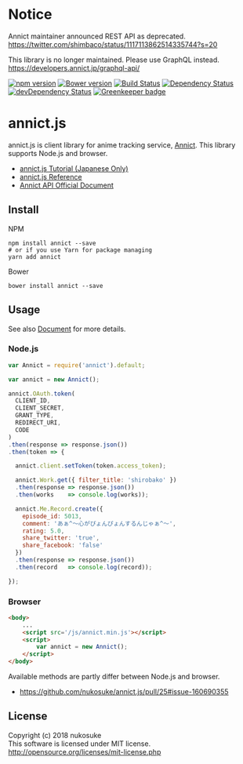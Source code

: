 # Notice

Annict maintainer announced REST API as deprecated.
https://twitter.com/shimbaco/status/1117113862514335744?s=20

This library is no longer maintained. Please use GraphQL instead.
https://developers.annict.jp/graphql-api/


[![npm version](https://badge.fury.io/js/annict.svg)](https://badge.fury.io/js/annict)
[![Bower version](https://badge.fury.io/bo/annict.svg)](https://badge.fury.io/bo/annict)
[![Build Status](https://travis-ci.org/nukosuke/annict.js.svg?branch=develop)](https://travis-ci.org/nukosuke/annict.js)
[![Dependency Status](https://david-dm.org/nukosuke/annict.js.svg)](https://david-dm.org/nukosuke/annict.js)
[![devDependency Status](https://david-dm.org/nukosuke/annict.js/dev-status.svg)](https://david-dm.org/nukosuke/annict.js#info=devDependencies) [![Greenkeeper badge](https://badges.greenkeeper.io/nukosuke/annict.js.svg)](https://greenkeeper.io/)

# annict.js
annict.js is client library for anime tracking service, [Annict](https://annict.com/). This library supports Node.js and browser.

- [annict.js Tutorial (Japanese Only)](http://qiita.com/nukosuke/items/eb4829de5a0497bd43c2)
- [annict.js Reference](https://nukosuke.github.io/annict.js/)
- [Annict API Official Document](https://docs.annict.com/)

## Install

NPM
```
npm install annict --save
# or if you use Yarn for package managing
yarn add annict
```

Bower
```
bower install annict --save
```

## Usage
See also [Document](http://qiita.com/nukosuke/items/eb4829de5a0497bd43c2) for more details.

### Node.js

```js
var Annict = require('annict').default;

var annict = new Annict();

annict.OAuth.token(
  CLIENT_ID,
  CLIENT_SECRET,
  GRANT_TYPE,
  REDIRECT_URI,
  CODE
)
.then(response => response.json())
.then(token => {

  annict.client.setToken(token.access_token);

  annict.Work.get({ filter_title: 'shirobako' })
  .then(response => response.json())
  .then(works    => console.log(works));

  annict.Me.Record.create({
    episode_id: 5013,
    comment: 'あぁ^～心がぴょんぴょんするんじゃぁ^～',
    rating: 5.0,
    share_twitter: 'true',
    share_facebook: 'false'
  })
  .then(response => response.json())
  .then(record   => console.log(record));

});
```

### Browser

```html
<body>
    ...
    <script src='/js/annict.min.js'></script>
    <script>
        var annict = new Annict();
    </script>
</body>
```

Available methods are partly differ between Node.js and browser.
- https://github.com/nukosuke/annict.js/pull/25#issue-160690355

## License
Copyright (c) 2018 nukosuke  
This software is licensed under MIT license.
http://opensource.org/licenses/mit-license.php
